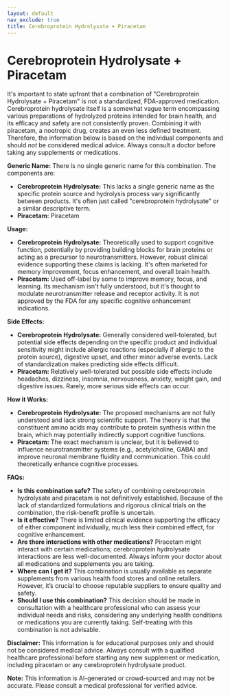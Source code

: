 ```yaml
---
layout: default
nav_exclude: true
title: Cerebroprotein Hydrolysate + Piracetam
---
```


# Cerebroprotein Hydrolysate + Piracetam

It's important to state upfront that a combination of "Cerebroprotein Hydrolysate + Piracetam" is not a standardized, FDA-approved medication.  Cerebroprotein hydrolysate itself is a somewhat vague term encompassing various preparations of hydrolyzed proteins intended for brain health, and its efficacy and safety are not consistently proven.  Combining it with piracetam, a nootropic drug, creates an even less defined treatment.  Therefore, the information below is based on the individual components and should *not* be considered medical advice.  Always consult a doctor before taking any supplements or medications.

**Generic Name:**  There is no single generic name for this combination.  The components are:

* **Cerebroprotein Hydrolysate:**  This lacks a single generic name as the specific protein source and hydrolysis process vary significantly between products.  It's often just called "cerebroprotein hydrolysate" or a similar descriptive term.
* **Piracetam:** Piracetam


**Usage:**

* **Cerebroprotein Hydrolysate:**  Theoretically used to support cognitive function, potentially by providing building blocks for brain proteins or acting as a precursor to neurotransmitters. However, robust clinical evidence supporting these claims is lacking.  It's often marketed for memory improvement, focus enhancement, and overall brain health.
* **Piracetam:** Used off-label by some to improve memory, focus, and learning. Its mechanism isn't fully understood, but it's thought to modulate neurotransmitter release and receptor activity.  It is not approved by the FDA for any specific cognitive enhancement indications.


**Side Effects:**

* **Cerebroprotein Hydrolysate:**  Generally considered well-tolerated, but potential side effects depending on the specific product and individual sensitivity might include allergic reactions (especially if allergic to the protein source), digestive upset, and other minor adverse events.  Lack of standardization makes predicting side effects difficult.
* **Piracetam:** Relatively well-tolerated but possible side effects include headaches, dizziness, insomnia, nervousness, anxiety, weight gain, and digestive issues.  Rarely, more serious side effects can occur.


**How it Works:**

* **Cerebroprotein Hydrolysate:** The proposed mechanisms are not fully understood and lack strong scientific support. The theory is that the constituent amino acids may contribute to protein synthesis within the brain, which may potentially indirectly support cognitive functions.
* **Piracetam:** The exact mechanism is unclear, but it is believed to influence neurotransmitter systems (e.g., acetylcholine, GABA) and improve neuronal membrane fluidity and communication.  This could theoretically enhance cognitive processes.


**FAQs:**

* **Is this combination safe?**  The safety of combining cerebroprotein hydrolysate and piracetam is not definitively established.  Because of the lack of standardized formulations and rigorous clinical trials on the combination, the risk-benefit profile is uncertain.
* **Is it effective?**  There is limited clinical evidence supporting the efficacy of either component individually, much less their combined effect, for cognitive enhancement.
* **Are there interactions with other medications?**  Piracetam might interact with certain medications; cerebroprotein hydrolysate interactions are less well-documented.  Always inform your doctor about all medications and supplements you are taking.
* **Where can I get it?**  This combination is usually available as separate supplements from various health food stores and online retailers.  However, it’s crucial to choose reputable suppliers to ensure quality and safety.
* **Should I use this combination?**  This decision should be made in consultation with a healthcare professional who can assess your individual needs and risks, considering any underlying health conditions or medications you are currently taking.  Self-treating with this combination is not advisable.


**Disclaimer:** This information is for educational purposes only and should not be considered medical advice.  Always consult with a qualified healthcare professional before starting any new supplement or medication, including piracetam or any cerebroprotein hydrolysate product.


**Note:** This information is AI-generated or crowd-sourced and may not be accurate. Please consult a medical professional for verified advice.